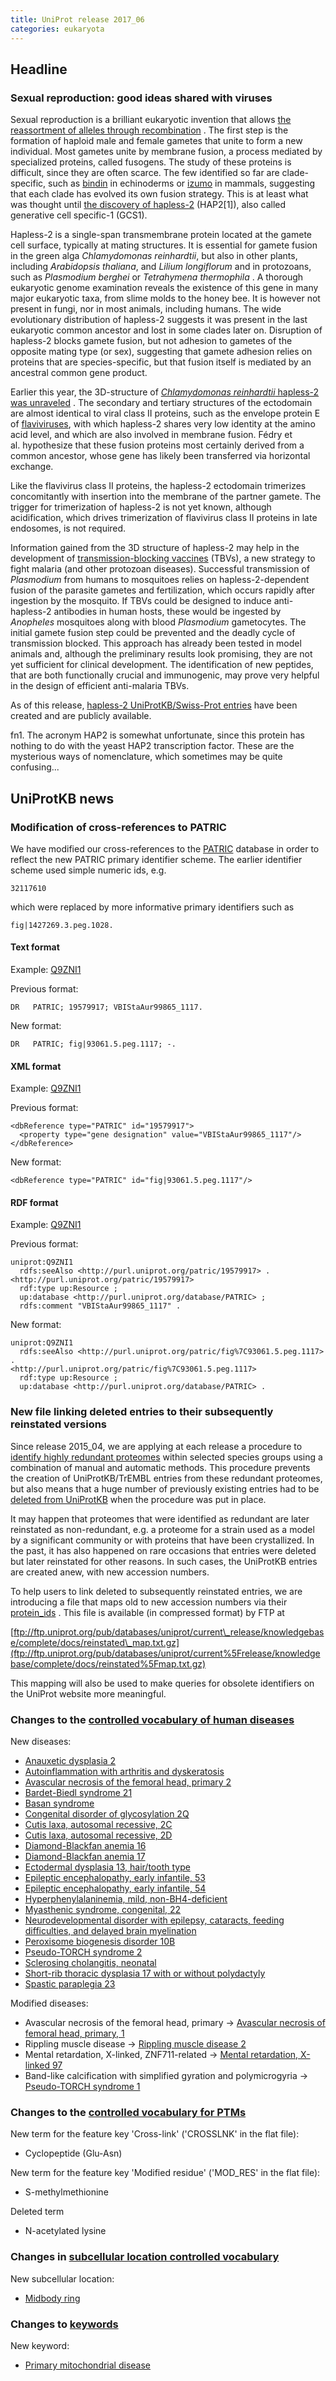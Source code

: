 ```yaml
---
title: UniProt release 2017_06
categories: eukaryota
---
```


## Headline

### Sexual reproduction: good ideas shared with viruses

Sexual reproduction is a brilliant eukaryotic invention that allows [the reassortment of alleles through recombination](https://www.ncbi.nlm.nih.gov/pubmed/18606131) . The first step is the formation of haploid male and female gametes that unite to form a new individual. Most gametes unite by membrane fusion, a process mediated by specialized proteins, called fusogens. The study of these proteins is difficult, since they are often scarce. The few identified so far are clade-specific, such as [bindin](http://www.uniprot.org/uniprot/?query=name:bindin+and+reviewed:yes) in echinoderms or [izumo](http://www.uniprot.org/uniprot/?query=gene:IZUMO1+and+reviewed:yes) in mammals, suggesting that each clade has evolved its own fusion strategy. This is at least what was thought until [the discovery of hapless-2](https://www.ncbi.nlm.nih.gov/pubmed/18367645,19888453) (HAP2\[1\]), also called generative cell specific-1 (GCS1).

Hapless-2 is a single-span transmembrane protein located at the gamete cell surface, typically at mating structures. It is essential for gamete fusion in the green alga *Chlamydomonas reinhardtii*, but also in other plants, including *Arabidopsis thaliana*, and *Lilium longiflorum* and in protozoans, such as *Plasmodium berghei* or *Tetrahymena thermophila* . A thorough eukaryotic genome examination reveals the existence of this gene in many major eukaryotic taxa, from slime molds to the honey bee. It is however not present in fungi, nor in most animals, including humans. The wide evolutionary distribution of hapless-2 suggests it was present in the last eukaryotic common ancestor and lost in some clades later on. Disruption of hapless-2 blocks gamete fusion, but not adhesion to gametes of the opposite mating type (or sex), suggesting that gamete adhesion relies on proteins that are species-specific, but that fusion itself is mediated by an ancestral common gene product.

Earlier this year, the 3D-structure of [*Chlamydomonas reinhardtii* hapless-2 was unraveled](https://www.ncbi.nlm.nih.gov/pubmed/28235200) . The secondary and tertiary structures of the ectodomain are almost identical to viral class II proteins, such as the envelope protein E of [flaviviruses](http://viralzone.expasy.org/24?outline=all%5Fby%5Fspecies), with which hapless-2 shares very low identity at the amino acid level, and which are also involved in membrane fusion. Fédry et al. hypothesize that these fusion proteins most certainly derived from a common ancestor, whose gene has likely been transferred via horizontal exchange.

Like the flavivirus class II proteins, the hapless-2 ectodomain trimerizes concomitantly with insertion into the membrane of the partner gamete. The trigger for trimerization of hapless-2 is not yet known, although acidification, which drives trimerization of flavivirus class II proteins in late endosomes, is not required.

Information gained from the 3D structure of hapless-2 may help in the development of [transmission-blocking vaccines](https://www.ncbi.nlm.nih.gov/pubmed/19596419,24042109) (TBVs), a new strategy to fight malaria (and other protozoan diseases). Successful transmission of *Plasmodium* from humans to mosquitoes relies on hapless-2-dependent fusion of the parasite gametes and fertilization, which occurs rapidly after ingestion by the mosquito. If TBVs could be designed to induce anti-hapless-2 antibodies in human hosts, these would be ingested by *Anopheles* mosquitoes along with blood *Plasmodium* gametocytes. The initial gamete fusion step could be prevented and the deadly cycle of transmission blocked. This approach has already been tested in model animals and, although the preliminary results look promising, they are not yet sufficient for clinical development. The identification of new peptides, that are both functionally crucial and immunogenic, may prove very helpful in the design of efficient anti-malaria TBVs.

As of this release, [hapless-2 UniProtKB/Swiss-Prot entries](http://www.uniprot.org/uniprot/?query=name:%22hapless-2%22+and+reviewed:yes) have been created and are publicly available.

fn1. The acronym HAP2 is somewhat unfortunate, since this protein has nothing to do with the yeast HAP2 transcription factor. These are the mysterious ways of nomenclature, which sometimes may be quite confusing...

## UniProtKB news

### Modification of cross-references to PATRIC

We have modified our cross-references to the [PATRIC](https://www.patricbrc.org) database in order to reflect the new PATRIC primary identifier scheme. The earlier identifier scheme used simple numeric ids, e.g.

    32117610

which were replaced by more informative primary identifiers such as

    fig|1427269.3.peg.1028.

#### Text format

Example: [Q9ZNI1](http://www.uniprot.org/uniprot/Q9ZNI1.txt)

Previous format:

    DR   PATRIC; 19579917; VBIStaAur99865_1117.

New format:

    DR   PATRIC; fig|93061.5.peg.1117; -.

#### XML format

Example: [Q9ZNI1](http://www.uniprot.org/uniprot/Q9ZNI1.xml)

Previous format:

    <dbReference type="PATRIC" id="19579917">
      <property type="gene designation" value="VBIStaAur99865_1117"/>
    </dbReference>

New format:

    <dbReference type="PATRIC" id="fig|93061.5.peg.1117"/>

#### RDF format

Example: [Q9ZNI1](http://www.uniprot.org/uniprot/Q9ZNI1.ttl)

Previous format:

    uniprot:Q9ZNI1
      rdfs:seeAlso <http://purl.uniprot.org/patric/19579917> .
    <http://purl.uniprot.org/patric/19579917>
      rdf:type up:Resource ;
      up:database <http://purl.uniprot.org/database/PATRIC> ;
      rdfs:comment "VBIStaAur99865_1117" .

New format:

    uniprot:Q9ZNI1
      rdfs:seeAlso <http://purl.uniprot.org/patric/fig%7C93061.5.peg.1117> .
    <http://purl.uniprot.org/patric/fig%7C93061.5.peg.1117>
      rdf:type up:Resource ;
      up:database <http://purl.uniprot.org/database/PATRIC> .

### New file linking deleted entries to their subsequently reinstated versions

Since release 2015\_04, we are applying at each release a procedure to [identify highly redundant proteomes](http://www.uniprot.org/help/proteome%5Fredundancy) within selected species groups using a combination of manual and automatic methods. This procedure prevents the creation of UniProtKB/TrEMBL entries from these redundant proteomes, but also means that a huge number of previously existing entries had to be [deleted from UniProtKB](http://www.uniprot.org/news/2015/04/01/release) when the procedure was put in place.

It may happen that proteomes that were identified as redundant are later reinstated as non-redundant, e.g. a proteome for a strain used as a model by a significant community or with proteins that have been crystallized. In the past, it has also happened on rare occasions that entries were deleted but later reinstated for other reasons. In such cases, the UniProtKB entries are created anew, with new accession numbers.

To help users to link deleted to subsequently reinstated entries, we are introducing a file that maps old to new accession numbers via their [protein\_ids](http://www.uniprot.org/faq/sequence%5Forigin) . This file is available (in compressed format) by FTP at

[ftp://ftp.uniprot.org/pub/databases/uniprot/current\_release/knowledgebase/complete/docs/reinstated\_map.txt.gz](ftp://ftp.uniprot.org/pub/databases/uniprot/current%5Frelease/knowledgebase/complete/docs/reinstated%5Fmap.txt.gz)

This mapping will also be used to make queries for obsolete identifiers on the UniProt website more meaningful.

### Changes to the [controlled vocabulary of human diseases](http://www.uniprot.org/docs/humdisease)

New diseases:

-   [Anauxetic dysplasia 2](http://www.uniprot.org/diseases/DI-04972)
-   [Autoinflammation with arthritis and dyskeratosis](http://www.uniprot.org/diseases/DI-04967)
-   [Avascular necrosis of the femoral head, primary 2](http://www.uniprot.org/diseases/DI-04965)
-   [Bardet-Biedl syndrome 21](http://www.uniprot.org/diseases/DI-04960)
-   [Basan syndrome](http://www.uniprot.org/diseases/DI-04977)
-   [Congenital disorder of glycosylation 2Q](http://www.uniprot.org/diseases/DI-04971)
-   [Cutis laxa, autosomal recessive, 2C](http://www.uniprot.org/diseases/DI-04974)
-   [Cutis laxa, autosomal recessive, 2D](http://www.uniprot.org/diseases/DI-04975)
-   [Diamond-Blackfan anemia 16](http://www.uniprot.org/diseases/DI-04958)
-   [Diamond-Blackfan anemia 17](http://www.uniprot.org/diseases/DI-04959)
-   [Ectodermal dysplasia 13, hair/tooth type](http://www.uniprot.org/diseases/DI-04968)
-   [Epileptic encephalopathy, early infantile, 53](http://www.uniprot.org/diseases/DI-04961)
-   [Epileptic encephalopathy, early infantile, 54](http://www.uniprot.org/diseases/DI-04962)
-   [Hyperphenylalaninemia, mild, non-BH4-deficient](http://www.uniprot.org/diseases/DI-04966)
-   [Myasthenic syndrome, congenital, 22](http://www.uniprot.org/diseases/DI-04963)
-   [Neurodevelopmental disorder with epilepsy, cataracts, feeding difficulties, and delayed brain myelination](http://www.uniprot.org/diseases/DI-04969)
-   [Peroxisome biogenesis disorder 10B](http://www.uniprot.org/diseases/DI-04964)
-   [Pseudo-TORCH syndrome 2](http://www.uniprot.org/diseases/DI-04973)
-   [Sclerosing cholangitis, neonatal](http://www.uniprot.org/diseases/DI-04970)
-   [Short-rib thoracic dysplasia 17 with or without polydactyly](http://www.uniprot.org/diseases/DI-04957)
-   [Spastic paraplegia 23](http://www.uniprot.org/diseases/DI-04976)

Modified diseases:

-   Avascular necrosis of the femoral head, primary -&gt; [Avascular necrosis of femoral head, primary, 1](http://www.uniprot.org/diseases/DI-02197)
-   Rippling muscle disease -&gt; [Rippling muscle disease 2](http://www.uniprot.org/diseases/DI-02270)
-   Mental retardation, X-linked, ZNF711-related -&gt; [Mental retardation, X-linked 97](http://www.uniprot.org/diseases/DI-02523)
-   Band-like calcification with simplified gyration and polymicrogyria -&gt; [Pseudo-TORCH syndrome 1](http://www.uniprot.org/diseases/DI-02925)

### Changes to the [controlled vocabulary for PTMs](http://www.uniprot.org/docs/ptmlist)

New term for the feature key 'Cross-link' ('CROSSLNK' in the flat file):

-   Cyclopeptide (Glu-Asn)

New term for the feature key 'Modified residue' ('MOD\_RES' in the flat file):

-   S-methylmethionine

Deleted term

-   N-acetylated lysine

### Changes in [subcellular location controlled vocabulary](http://www.uniprot.org/docs/subcell)

New subcellular location:

-   [Midbody ring](http://www.uniprot.org/locations/SL-0490)

### Changes to [keywords](http://www.uniprot.org/docs/keywlist)

New keyword:

-   [Primary mitochondrial disease](http://www.uniprot.org/keywords/KW-1274)

